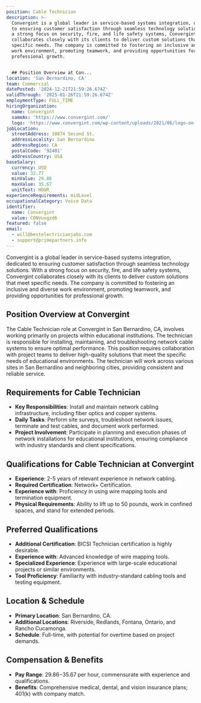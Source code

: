 ```yaml
---
position: Cable Technician
description: >-
  Convergint is a global leader in service-based systems integration, dedicated
  to ensuring customer satisfaction through seamless technology solutions. With
  a strong focus on security, fire, and life safety systems, Convergint
  collaborates closely with its clients to deliver custom solutions that meet
  specific needs. The company is committed to fostering an inclusive and diverse
  work environment, promoting teamwork, and providing opportunities for
  professional growth.


  ## Position Overview at Con...
location: 'San Bernardino, CA'
team: Commercial
datePosted: '2024-12-21T21:59:26.674Z'
validThrough: '2025-01-26T21:59:26.674Z'
employmentType: FULL_TIME
hiringOrganization:
  name: Convergint
  sameAs: 'https://www.convergint.com/'
  logo: 'https://www.convergint.com/wp-content/uploads/2021/06/logo-on-dark-blue.png'
jobLocation:
  streetAddress: 10874 Second St.
  addressLocality: San Bernardino
  addressRegion: CA
  postalCode: '92401'
  addressCountry: USA
baseSalary:
  currency: USD
  value: 32.77
  minValue: 29.86
  maxValue: 35.67
  unitText: HOUR
experienceRequirements: midLevel
occupationalCategory: Voice Data
identifier:
  name: Convergint
  value: CONVuxgzd6
featured: false
email:
  - will@bestelectricianjobs.com
  - support@primepartners.info
---
```




Convergint is a global leader in service-based systems integration, dedicated to ensuring customer satisfaction through seamless technology solutions. With a strong focus on security, fire, and life safety systems, Convergint collaborates closely with its clients to deliver custom solutions that meet specific needs. The company is committed to fostering an inclusive and diverse work environment, promoting teamwork, and providing opportunities for professional growth.

## Position Overview at Convergint

The Cable Technician role at Convergint in San Bernardino, CA, involves working primarily on projects within educational institutions. The technician is responsible for installing, maintaining, and troubleshooting network cable systems to ensure optimal performance. This position requires collaboration with project teams to deliver high-quality solutions that meet the specific needs of educational environments. The technician will work across various sites in San Bernardino and neighboring cities, providing consistent and reliable service.

## Requirements for Cable Technician

- **Key Responsibilities**: Install and maintain network cabling infrastructure, including fiber optics and copper systems.
- **Daily Tasks**: Perform site surveys, troubleshoot network issues, terminate and test cables, and document work performed.
- **Project Involvement**: Participate in planning and execution phases of network installations for educational institutions, ensuring compliance with industry standards and client specifications.

## Qualifications for Cable Technician at Convergint

- **Experience**: 2-5 years of relevant experience in network cabling.
- **Required Certification**: Network+ Certification.
- **Experience with**: Proficiency in using wire mapping tools and termination equipment.
- **Physical Requirements**: Ability to lift up to 50 pounds, work in confined spaces, and stand for extended periods.

## Preferred Qualifications

- **Additional Certification**: BICSI Technician certification is highly desirable.
- **Experience with**: Advanced knowledge of wire mapping tools.
- **Specialized Experience**: Experience with large-scale educational projects or similar environments.
- **Tool Proficiency**: Familiarity with industry-standard cabling tools and testing equipment.

## Location & Schedule

- **Primary Location**: San Bernardino, CA.
- **Additional Locations**: Riverside, Redlands, Fontana, Ontario, and Rancho Cucamonga.
- **Schedule**: Full-time, with potential for overtime based on project demands.

## Compensation & Benefits

- **Pay Range**: $29.86-$35.67 per hour, commensurate with experience and qualifications.
- **Benefits**: Comprehensive medical, dental, and vision insurance plans; 401(k) with company match.